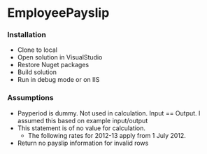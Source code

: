 # EmployeePayslip

### Installation
- Clone to local
- Open solution in VisualStudio
- Restore Nuget packages
- Build solution
- Run in debug mode or on IIS

### Assumptions
- Payperiod is dummy. Not used in calculation. Input == Output. I assumed this based on example input/output
- This statement is of no value for calculation. 
  - The following rates for 2012-13 apply from 1 July 2012.
- Return no payslip information for invalid rows
